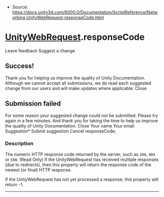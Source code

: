 * Source: https://docs.unity3d.com/6000.0/Documentation/ScriptReference/Networking.UnityWebRequest-responseCode.html

#  [UnityWebRequest](https://docs.unity3d.com/6000.0/Documentation/ScriptReference/Networking.UnityWebRequest.html).responseCode
Leave feedback
Suggest a change
## Success!
Thank you for helping us improve the quality of Unity Documentation. Although we cannot accept all submissions, we do read each suggested change from our users and will make updates where applicable.
Close
## Submission failed
For some reason your suggested change could not be submitted. Please <a>try again</a> in a few minutes. And thank you for taking the time to help us improve the quality of Unity Documentation.
Close
Your name Your email Suggestion* Submit suggestion
Cancel
responseCode; 
### Description
The numeric HTTP response code returned by the server, such as `200`, `404` or `500`. (Read Only)
If the UnityWebRequest has received multiple responses (due to redirects), then this property will return the response code of the newest (or final) HTTP response.  
  
If the UnityWebRequest has not yet processed a response, this property will return -1.
* * *
